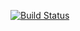 [![Build Status](https://travis-ci.org/loomchild/icoin.svg?branch=master)](https://travis-ci.org/loomchild/icoin)
